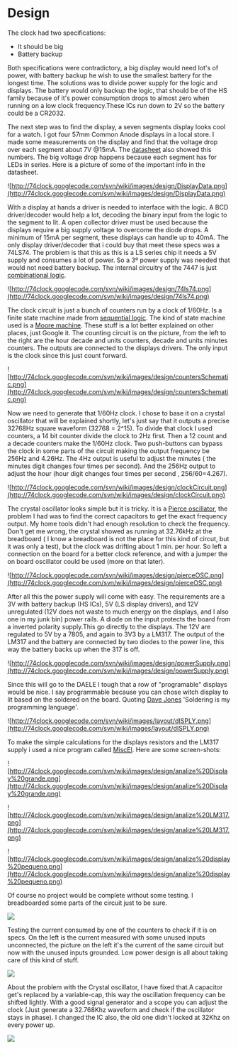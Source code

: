 # Design #

The clock had two specifications:
  * It should be big
  * Battery backup

Both specifications were contradictory, a big display would need lot's of power, with battery backup he wish to use the smallest battery for the longest time. The solutions was to divide power supply for the logic and displays. The battery would only backup the logic, that should be of the HS family because of it's power consumption drops to almost zero when running on a low clock frequency.These ICs run down to 2V so the battery could be a CR2032.

The next step was to find the display, a seven segments display looks cool for a watch. I got four 57mm Common Anode displays in a local store. I made some measurements on the display and find that the voltage drop over each segment about 7V @15mA. The [datasheet](http://74clock.googlecode.com/svn/trunk/%2074clock/7SEG%20DISPLAY%2057mm.pdf) also showed this numbers. The big voltage drop happens because each segment has for LEDs in series. Here is a picture of some of the important info in the datasheet.

![http://74clock.googlecode.com/svn/wiki/images/design/DisplayData.png](http://74clock.googlecode.com/svn/wiki/images/design/DisplayData.png)

With a display at hands a driver is needed to interface with the logic. A BCD driver/decoder would help a lot, decoding the binary input from the logic to the segment to lit. A open collector driver must be used because the displays require a big supply voltage to overcome the diode drops. A minimum of 15mA per segment, these displays can handle up to 40mA. The only display driver/decoder that i could buy that meet these specs was a 74LS74. The problem is that this as this is a LS series chip it needs a 5V supply and consumes a lot of power. So a 3º power supply was needed that would not need battery backup. The internal circuitry of the 7447 is just [combinational logic](http://en.wikipedia.org/wiki/Combinational_logic).

![http://74clock.googlecode.com/svn/wiki/images/design/74ls74.png](http://74clock.googlecode.com/svn/wiki/images/design/74ls74.png)

The clock circuit is just a bunch of counters run by a clock of 1/60Hz. Is a  finite state machine made from [sequential logic](http://en.wikipedia.org/wiki/Sequential_logic). The kind of state machine used is a [Moore machine](http://en.wikipedia.org/wiki/Moore_machine). These stuff is a lot better explained on other places, just Google it. The counting circuit is on the picture, from the left to the right are the hour decade and units counters, decade and units minutes counters. The outputs are connected to the displays drivers. The only input is the clock since this just count forward.

![http://74clock.googlecode.com/svn/wiki/images/design/countersSchematic.png](http://74clock.googlecode.com/svn/wiki/images/design/countersSchematic.png)

Now we need to generate that 1/60Hz clock. I chose to base it on a crystal oscillator that will be explained shortly, let's just say that it outputs a precise 32768Hz square waveform (32768 = 2^15). To divide that clock I used counters, a 14 bit counter divide the clock to 2Hz first. Then a 12 count and a decade counters make the 1/60Hz clock. Two push-buttons can bypass the clock in some parts of the circuit making the output frequency be 256Hz and 4.26Hz. The 4Hz output is useful to adjust the minutes ( the minutes digit changes four times per second). And the 256Hz output to adjust the hour (hour digit changes four times per second , 256/60=4.267).

![http://74clock.googlecode.com/svn/wiki/images/design/clockCircuit.png](http://74clock.googlecode.com/svn/wiki/images/design/clockCircuit.png)

The crystal oscillator looks simple but it is tricky. It is a [Pierce oscillator](http://en.wikipedia.org/wiki/Pierce_oscillator), the problem I had was to find the correct capacitors to get the exact frequency output. My home tools didn't had enough resolution to check the frequency. Don't get me wrong, the crystal showed as running at 32.76kHz at the breadboard ( I know a breadboard is not the place for this kind of circut, but it was only a test), but the clock was drifting about 1 min. per hour. So left a connection on the board for a better clock reference, and with a jumper the on board oscillator could be used (more on that later).

![http://74clock.googlecode.com/svn/wiki/images/design/pierceOSC.png](http://74clock.googlecode.com/svn/wiki/images/design/pierceOSC.png)

After all this the power supply will come with easy. The requirements are a 3V with battery backup (HS ICs), 5V (LS display drivers), and  12V unregulated (12V does not waste to much energy on the displays, and I also one in my junk bin) power rails. A diode on the input protects the board from a inverted polarity supply.This go directly to the displays. The 12V are regulated to 5V by a 7805, and again to 3V3 by a LM317. The output of the LM317 and the battery are connected by two diodes to the power line, this way the battery backs up when the 317 is off.

![http://74clock.googlecode.com/svn/wiki/images/design/powerSupply.png](http://74clock.googlecode.com/svn/wiki/images/design/powerSupply.png)

Since this will go to the DAELE I tough that a row of "programable" displays would be nice. I say programmable because you can chose witch display to lit based on the soldered on the board. Quoting [Dave Jones](http://www.eevblog.com/) 'Soldering is my programming language'.

![http://74clock.googlecode.com/svn/wiki/images/layout/dISPLY.png](http://74clock.googlecode.com/svn/wiki/images/layout/dISPLY.png)

To make the simple calculations for the displays resistors and the LM317 supply i used a nice program called [MiscEl](http://miscel.dk/MiscEl/miscel.html). Here are some screen-shots:

![http://74clock.googlecode.com/svn/wiki/images/design/analize%20Display%20grande.png](http://74clock.googlecode.com/svn/wiki/images/design/analize%20Display%20grande.png)

![http://74clock.googlecode.com/svn/wiki/images/design/analize%20LM317.png](http://74clock.googlecode.com/svn/wiki/images/design/analize%20LM317.png)

![http://74clock.googlecode.com/svn/wiki/images/design/analize%20display%20pequeno.png](http://74clock.googlecode.com/svn/wiki/images/design/analize%20display%20pequeno.png)

Of course no project would be complete without some testing. I breadboarded some parts of the circuit just to be sure.

[![](http://74clock.googlecode.com/svn/wiki/images/design/small/DSC05010.jpg)](http://74clock.googlecode.com/svn/wiki/images/design/DSC05010.JPG)

Testing the current consumed by one of the counters to check if it is on specs. On the left is the current measured with some unused inputs unconnected, the picture on the left it's the current of the same circuit but now with the unused inputs grounded. Low power design is all about taking care of this kind of stuff.

[![](http://74clock.googlecode.com/svn/wiki/images/design/small/DSC05007.jpg)](http://74clock.googlecode.com/svn/wiki/images/design/DSC05007.JPG)

About the problem with the Crystal oscillator, I have fixed that.A capacitor get's replaced by a variable-cap, this way the oscillation frequency can be shifted lightly. With a good signal generator and a scope you can adjust the clock (Just generate a 32.768Khz waveform and check if the oscillator stays in phase). I changed the IC also, the old one didn't locked at 32Khz on every power up.

[![](http://74clock.googlecode.com/svn/wiki/images/Build/small/clock.jpg)](http://74clock.googlecode.com/svn/wiki/images/Build/clock.JPG)